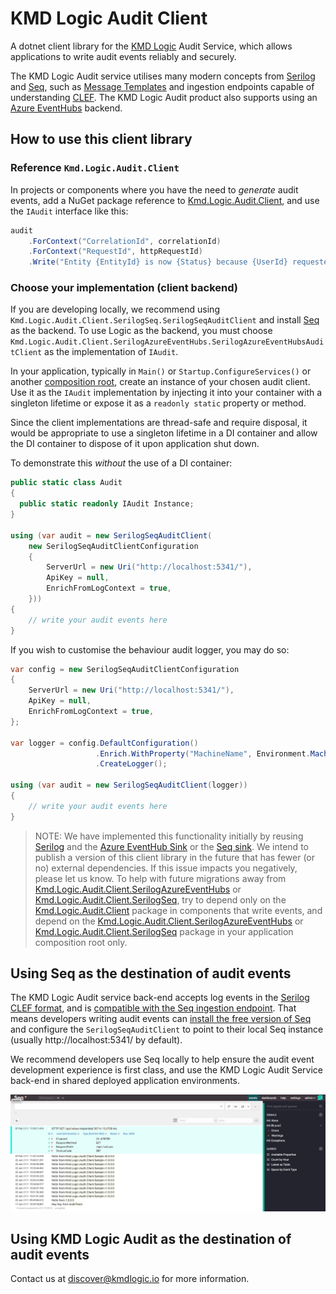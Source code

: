 # KMD Logic Audit Client

A dotnet client library for the [KMD Logic](https://console.kmdlogic.io/) Audit Service, which allows applications to write audit events reliably and securely.

The KMD Logic Audit service utilises many modern concepts from [Serilog](https://serilog.net/) and [Seq](https://datalust.co/seq), such as [Message Templates](https://messagetemplates.org/) and ingestion endpoints capable of understanding [CLEF](https://docs.datalust.co/docs/posting-raw-events). The KMD Logic Audit product also supports using an [Azure EventHubs](https://azure.microsoft.com/en-us/services/event-hubs/) backend.

## How to use this client library

### Reference `Kmd.Logic.Audit.Client`

In projects or components where you have the need to *generate* audit events, add a NuGet package reference to [Kmd.Logic.Audit.Client](https://www.nuget.org/packages/Kmd.Logic.Audit.Client), and use the `IAudit` interface like this:

```csharp
audit
    .ForContext("CorrelationId", correlationId)
    .ForContext("RequestId", httpRequestId)
    .Write("Entity {EntityId} is now {Status} because {UserId} requested it", domainEntity.Id, domainEntity.Status, currentUserId);
```

### Choose your implementation (client backend)

If you are developing locally, we recommend using `Kmd.Logic.Audit.Client.SerilogSeq.SerilogSeqAuditClient` and install [Seq](https://datalust.co/seq) as the backend. To use Logic as the backend, you must choose `Kmd.Logic.Audit.Client.SerilogAzureEventHubs.SerilogAzureEventHubsAuditClient` as the implementation of `IAudit`.

In your application, typically in `Main()` or `Startup.ConfigureServices()` or another [composition root](http://blog.ploeh.dk/2011/07/28/CompositionRoot/), create an instance of your chosen audit client. Use it as the `IAudit` implementation by injecting it into your container with a singleton lifetime or expose it as a `readonly static` property or method.

Since the client implementations are thread-safe and require disposal, it would be appropriate to use a singleton lifetime in a DI container and allow the DI container to dispose of it upon application shut down.

To demonstrate this *without* the use of a DI container:

```csharp
public static class Audit
{
  public static readonly IAudit Instance;
}

using (var audit = new SerilogSeqAuditClient(
    new SerilogSeqAuditClientConfiguration
    {
        ServerUrl = new Uri("http://localhost:5341/"),
        ApiKey = null,
        EnrichFromLogContext = true,
    }))
{
    // write your audit events here
}
```

If you wish to customise the behaviour audit logger, you may do so:

```csharp
var config = new SerilogSeqAuditClientConfiguration
{
    ServerUrl = new Uri("http://localhost:5341/"),
    ApiKey = null,
    EnrichFromLogContext = true,
};

var logger = config.DefaultConfiguration()
                   .Enrich.WithProperty("MachineName", Environment.MachineName)
                   .CreateLogger();

using (var audit = new SerilogSeqAuditClient(logger))
{
    // write your audit events here
}
```

> NOTE: We have implemented this functionality initially by  reusing [Serilog](https://github.com/serilog/serilog) and the [Azure EventHub Sink](https://github.com/serilog/serilog-sinks-azureeventhub) or the [Seq sink](https://github.com/serilog/serilog-sinks-seq). We intend to publish a version of this client library in the future that has fewer (or no) external dependencies. If this issue impacts you negatively, please let us know. To help with future migrations away from [Kmd.Logic.Audit.Client.SerilogAzureEventHubs](https://www.nuget.org/packages/Kmd.Logic.Audit.Client.SerilogAzureEventHubs) or [Kmd.Logic.Audit.Client.SerilogSeq](https://www.nuget.org/packages/Kmd.Logic.Audit.Client.SerilogSeq), try to depend only on the [Kmd.Logic.Audit.Client](https://www.nuget.org/packages/Kmd.Logic.Audit.Client) package in components that write events, and depend on the [Kmd.Logic.Audit.Client.SerilogAzureEventHubs](https://www.nuget.org/packages/Kmd.Logic.Audit.Client.SerilogAzureEventHubs) or [Kmd.Logic.Audit.Client.SerilogSeq](https://www.nuget.org/packages/Kmd.Logic.Audit.Client.SerilogSeq) package in your application composition root only.

## Using Seq as the destination of audit events

The KMD Logic Audit service back-end accepts log events in the [Serilog CLEF format](https://github.com/serilog/serilog-formatting-compact#format-details), and is [compatible with the Seq ingestion endpoint](https://docs.getseq.net/docs/posting-raw-events). That means developers writing audit events can [install the free version of Seq](https://getseq.net/Download) and configure the `SerilogSeqAuditClient` to point to their local Seq instance (usually http://localhost:5341/ by default).

We recommend developers use Seq locally to help ensure the audit event development experience is first class, and use the KMD Logic Audit Service back-end in shared deployed application environments.

![Sample Seq Output](./assets/seq-events-view.png)

## Using KMD Logic Audit as the destination of audit events

Contact us at discover@kmdlogic.io for more information.

